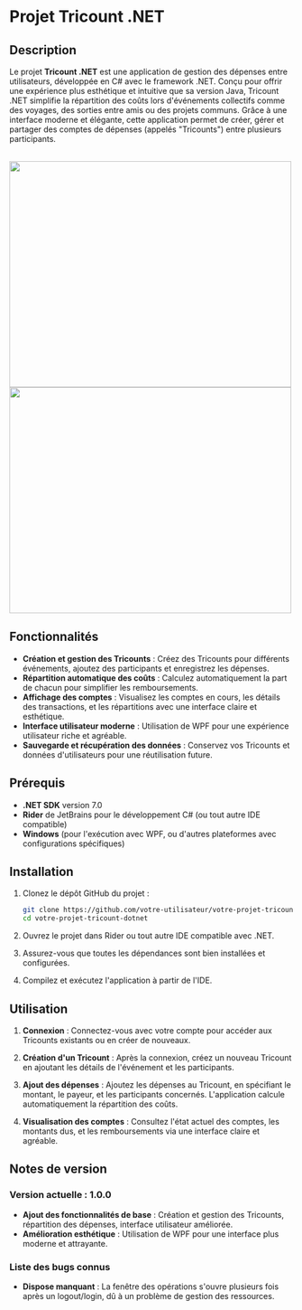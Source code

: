 # Projet Tricount .NET

## Description

Le projet **Tricount .NET** est une application de gestion des dépenses entre utilisateurs, développée en C# avec le framework .NET. Conçu pour offrir une expérience plus esthétique et intuitive que sa version Java, Tricount .NET simplifie la répartition des coûts lors d'événements collectifs comme des voyages, des sorties entre amis ou des projets communs. Grâce à une interface moderne et élégante, cette application permet de créer, gérer et partager des comptes de dépenses (appelés "Tricounts") entre plusieurs participants.

<br>

<div>
    <img src="https://github.com/xxPHDEVxx/Tricount-app-V2/blob/master/presentation1.png" width="500" height="400">
    <img src="https://github.com/xxPHDEVxx/Tricount-app-V2/blob/master/presentation2.png" width="500" height="400">
</div>

## Fonctionnalités

- **Création et gestion des Tricounts** : Créez des Tricounts pour différents événements, ajoutez des participants et enregistrez les dépenses.
- **Répartition automatique des coûts** : Calculez automatiquement la part de chacun pour simplifier les remboursements.
- **Affichage des comptes** : Visualisez les comptes en cours, les détails des transactions, et les répartitions avec une interface claire et esthétique.
- **Interface utilisateur moderne** : Utilisation de WPF pour une expérience utilisateur riche et agréable.
- **Sauvegarde et récupération des données** : Conservez vos Tricounts et données d'utilisateurs pour une réutilisation future.

## Prérequis

- **.NET SDK** version 7.0
- **Rider** de JetBrains pour le développement C# (ou tout autre IDE compatible)
- **Windows** (pour l'exécution avec WPF, ou d'autres plateformes avec configurations spécifiques)

## Installation

1. Clonez le dépôt GitHub du projet :

    ```bash
    git clone https://github.com/votre-utilisateur/votre-projet-tricount-dotnet.git
    cd votre-projet-tricount-dotnet
    ```

2. Ouvrez le projet dans Rider ou tout autre IDE compatible avec .NET.

3. Assurez-vous que toutes les dépendances sont bien installées et configurées.

4. Compilez et exécutez l'application à partir de l'IDE.

## Utilisation

1. **Connexion** : Connectez-vous avec votre compte pour accéder aux Tricounts existants ou en créer de nouveaux.

2. **Création d'un Tricount** : Après la connexion, créez un nouveau Tricount en ajoutant les détails de l'événement et les participants.

3. **Ajout des dépenses** : Ajoutez les dépenses au Tricount, en spécifiant le montant, le payeur, et les participants concernés. L'application calcule automatiquement la répartition des coûts.

4. **Visualisation des comptes** : Consultez l'état actuel des comptes, les montants dus, et les remboursements via une interface claire et agréable.

## Notes de version

### Version actuelle : 1.0.0

- **Ajout des fonctionnalités de base** : Création et gestion des Tricounts, répartition des dépenses, interface utilisateur améliorée.
- **Amélioration esthétique** : Utilisation de WPF pour une interface plus moderne et attrayante.

### Liste des bugs connus

- **Dispose manquant** : La fenêtre des opérations s'ouvre plusieurs fois après un logout/login, dû à un problème de gestion des ressources.

